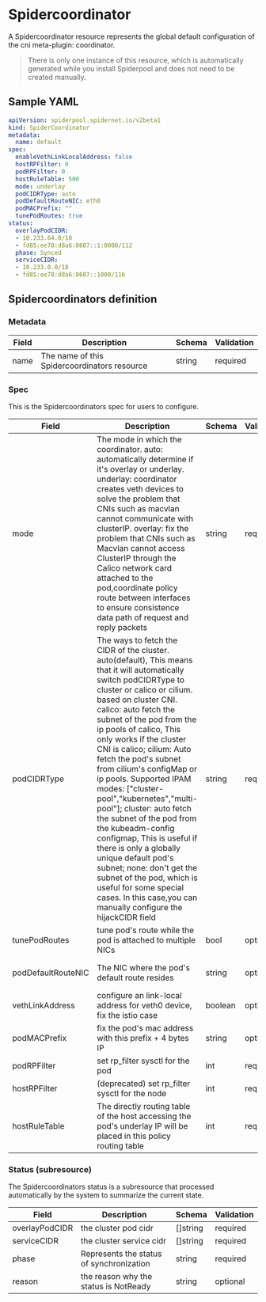 # Spidercoordinator

A Spidercoordinator resource represents the global default configuration of the cni meta-plugin: coordinator.

> There is only one instance of this resource, which is automatically generated while you install Spiderpool and does not need to be created manually.

## Sample YAML

```yaml
apiVersion: spiderpool.spidernet.io/v2beta1
kind: SpiderCoordinator
metadata:
  name: default
spec:
  enableVethLinkLocalAddress: false
  hostRPFilter: 0
  podRPFilter: 0
  hostRuleTable: 500
  mode: underlay
  podCIDRType: auto
  podDefaultRouteNIC: eth0
  podMACPrefix: ""
  tunePodRoutes: true
status:
  overlayPodCIDR:
  - 10.233.64.0/18
  - fd85:ee78:d8a6:8607::1:0000/112
  phase: Synced
  serviceCIDR:
  - 10.233.0.0/18
  - fd85:ee78:d8a6:8607::1000/116
```

## Spidercoordinators definition

### Metadata

| Field     | Description                                       | Schema | Validation |
|-----------|---------------------------------------------------|--------|------------|
| name      | The name of this Spidercoordinators resource      | string | required   |

### Spec

This is the Spidercoordinators spec for users to configure.

| Field              | Description                                                                                                                                                                                                                                                                                                                                                                                                                                                                                                                                                                                                                                                                                                                              | Schema  | Validation | Values                                        | Default                      |
|--------------------|------------------------------------------------------------------------------------------------------------------------------------------------------------------------------------------------------------------------------------------------------------------------------------------------------------------------------------------------------------------------------------------------------------------------------------------------------------------------------------------------------------------------------------------------------------------------------------------------------------------------------------------------------------------------------------------------------------------------------------------|---------|------------|-----------------------------------------------|------------------------------|
| mode               | The mode in which the coordinator. auto: automatically determine if it's overlay or underlay. underlay: coordinator creates veth devices to solve the problem that CNIs such as macvlan cannot communicate with clusterIP. overlay: fix the problem that CNIs such as Macvlan cannot access ClusterIP through the Calico network card attached to the pod,coordinate policy route between interfaces to ensure consistence data path of request and reply packets                                                                                                                                                                                                                                                                        | string  | require    | auto,underlay,overlay                         | auto                         |
| podCIDRType        | The ways to fetch the CIDR of the cluster. auto(default), This means that it will automatically switch podCIDRType to cluster or calico or cilium. based on cluster CNI. calico: auto fetch the subnet of the pod from the ip pools of calico, This only works if the cluster CNI is calico; cilium: Auto fetch the pod's subnet from cilium's configMap or ip pools. Supported IPAM modes: ["cluster-pool","kubernetes","multi-pool"]; cluster: auto fetch the subnet of the pod from the kubeadm-config configmap, This is useful if there is only a globally unique default pod's subnet; none: don't get the subnet of the pod, which is useful for some special cases. In this case,you can manually configure the hijackCIDR field | string  | require    | auto,cluster,calico,cilium,none               | auto                         |
| tunePodRoutes      | tune pod's route while the pod is attached to multiple NICs                                                                                                                                                                                                                                                                                                                                                                                                                                                                                                                                                                                                                                                                              | bool    | optional   | true,false                                    | true                         |
| podDefaultRouteNIC | The NIC where the pod's default route resides | string | optional | "",eth0,net1... | underlay: eth0,overlay: net1 |
|  vethLinkAddress  |               configure an link-local address for veth0 device, fix the istio case                                                                                        | boolean | optional   | true,false                                    | false                        |
| podMACPrefix       | fix the pod's mac address with this prefix + 4 bytes IP                                                                                                                                                                                                                                                                                                                                                                                                                                                                                                                                                                                                                                                                                  | string  | optional   | a invalid mac address prefix                  | ""                           |
| podRPFilter       | set rp_filter sysctl for the pod                                                                                                                                                                                                                                                                                                                                                                                                                                                                                                                                                                                                                                                                                                               | int     | required   | 0,1,2;suggest to be 0                         | 0                            |
| hostRPFilter       | (deprecated) set rp_filter sysctl for the node                                                                                                                                                                                                                                                                                                                                                                                                                                                                                                                                                                                                                                                                                                               | int     | required   | 0,1,2;suggest to be 0                         | 0                            |
| hostRuleTable      | The directly routing table of the host accessing the pod's underlay IP will be placed in this policy routing table                                                                                                                                                                                                                                                                                                                                                                                                                                                                                                                                                                                                                       | int     | required   | int                                           | 500                          |

### Status (subresource)

The Spidercoordinators status is a subresource that processed automatically by the system to summarize the current state.

| Field               | Description                                        | Schema                                                 | Validation |
|---------------------|----------------------------------------------------|--------------------------------------------------------|------------|
| overlayPodCIDR      | the cluster pod cidr                               |    []string                                            | required   |
| serviceCIDR         | the cluster service cidr                           |    []string                                            | required   |
| phase               | Represents the status of synchronization           |    string                                              | required   |
| reason              | the reason why the status is NotReady              |    string                                              | optional   |

